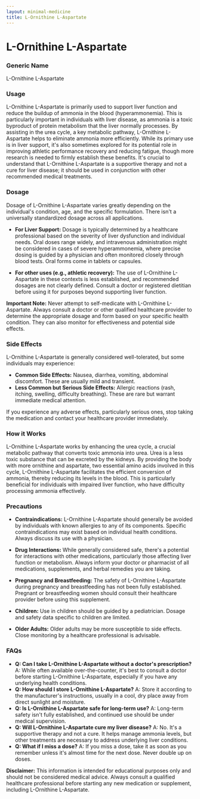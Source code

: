 ```yaml
---
layout: minimal-medicine
title: L-Ornithine L-Aspartate
---
```


# L-Ornithine L-Aspartate
### Generic Name
L-Ornithine L-Aspartate

### Usage
L-Ornithine L-Aspartate is primarily used to support liver function and reduce the buildup of ammonia in the blood (hyperammonemia).  This is particularly important in individuals with liver disease, as ammonia is a toxic byproduct of protein metabolism that the liver normally processes.  By assisting in the urea cycle, a key metabolic pathway, L-Ornithine L-Aspartate helps to eliminate ammonia more efficiently.  While its primary use is in liver support, it's also sometimes explored for its potential role in improving athletic performance recovery and reducing fatigue, though more research is needed to firmly establish these benefits.  It's crucial to understand that L-Ornithine L-Aspartate is a supportive therapy and not a cure for liver disease; it should be used in conjunction with other recommended medical treatments.

### Dosage
Dosage of L-Ornithine L-Aspartate varies greatly depending on the individual's condition, age, and the specific formulation.  There isn't a universally standardized dosage across all applications.  

* **For Liver Support:**  Dosage is typically determined by a healthcare professional based on the severity of liver dysfunction and individual needs.  Oral doses range widely, and intravenous administration might be considered in cases of severe hyperammonemia, where precise dosing is guided by a physician and often monitored closely through blood tests.  Oral forms come in tablets or capsules.

* **For other uses (e.g., athletic recovery):**  The use of L-Ornithine L-Aspartate in these contexts is less established, and recommended dosages are not clearly defined.  Consult a doctor or registered dietitian before using it for purposes beyond supporting liver function.

**Important Note:**  Never attempt to self-medicate with L-Ornithine L-Aspartate.  Always consult a doctor or other qualified healthcare provider to determine the appropriate dosage and form based on your specific health condition.  They can also monitor for effectiveness and potential side effects.


### Side Effects
L-Ornithine L-Aspartate is generally considered well-tolerated, but some individuals may experience:

* **Common Side Effects:** Nausea, diarrhea, vomiting, abdominal discomfort.  These are usually mild and transient.
* **Less Common but Serious Side Effects:**  Allergic reactions (rash, itching, swelling, difficulty breathing).  These are rare but warrant immediate medical attention.


If you experience any adverse effects, particularly serious ones, stop taking the medication and contact your healthcare provider immediately.


### How it Works
L-Ornithine L-Aspartate works by enhancing the urea cycle, a crucial metabolic pathway that converts toxic ammonia into urea.  Urea is a less toxic substance that can be excreted by the kidneys.  By providing the body with more ornithine and aspartate, two essential amino acids involved in this cycle, L-Ornithine L-Aspartate facilitates the efficient conversion of ammonia, thereby reducing its levels in the blood.  This is particularly beneficial for individuals with impaired liver function, who have difficulty processing ammonia effectively.


### Precautions
* **Contraindications:**  L-Ornithine L-Aspartate should generally be avoided by individuals with known allergies to any of its components. Specific contraindications may exist based on individual health conditions.  Always discuss its use with a physician.

* **Drug Interactions:** While generally considered safe, there's a potential for interactions with other medications, particularly those affecting liver function or metabolism. Always inform your doctor or pharmacist of all medications, supplements, and herbal remedies you are taking.

* **Pregnancy and Breastfeeding:**  The safety of L-Ornithine L-Aspartate during pregnancy and breastfeeding has not been fully established.  Pregnant or breastfeeding women should consult their healthcare provider before using this supplement.

* **Children:**  Use in children should be guided by a pediatrician.  Dosage and safety data specific to children are limited.

* **Older Adults:**  Older adults may be more susceptible to side effects. Close monitoring by a healthcare professional is advisable.


### FAQs
* **Q: Can I take L-Ornithine L-Aspartate without a doctor's prescription?**  A: While often available over-the-counter, it's best to consult a doctor before starting L-Ornithine L-Aspartate, especially if you have any underlying health conditions.
* **Q: How should I store L-Ornithine L-Aspartate?**  A: Store it according to the manufacturer's instructions, usually in a cool, dry place away from direct sunlight and moisture.
* **Q: Is L-Ornithine L-Aspartate safe for long-term use?** A: Long-term safety isn't fully established, and continued use should be under medical supervision.
* **Q:  Will L-Ornithine L-Aspartate cure my liver disease?** A: No.  It's a supportive therapy and not a cure.  It helps manage ammonia levels, but other treatments are necessary to address underlying liver conditions.
* **Q: What if I miss a dose?** A: If you miss a dose, take it as soon as you remember unless it's almost time for the next dose. Never double up on doses.


**Disclaimer:** This information is intended for educational purposes only and should not be considered medical advice.  Always consult a qualified healthcare professional before starting any new medication or supplement, including L-Ornithine L-Aspartate.
